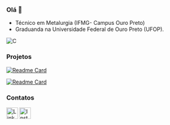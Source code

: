 ### Olá 👋

* Técnico em Metalurgia (IFMG- Campus Ouro Preto)
* Graduanda na Universidade Federal de Ouro Preto (UFOP).

![C](https://img.shields.io/badge/C-00599C?style=for-the-badge&logo=c&logoColor=white)

### Projetos 

[![Readme Card](https://github-readme-stats.vercel.app/api/pin/?username=brunagcris&repo=devweekgit.github.io)](https://github.com/devweekgit.github.io/github-readme-stats)

[![Readme Card](https://github-readme-stats.vercel.app/api/pin/?username=brunagcris&repo=tp_dama)](https://github.com/tp_dama/github-readme-stats)

### Contatos

[<img src='https://img.shields.io/badge/LinkedIn-0077B5?style=for-the-badge&logo=linkedin&logoColor=white' alt='Linkedin' height='30'>](linkedin.com/in/brunagcris)
[<img src='https://img.shields.io/badge/Instagram-E4405F?style=for-the-badge&logo=instagram&logoColor=white' alt='Instagram' height='30'>](instagram.com/brunagcris/)
